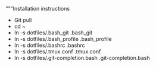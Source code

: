"""Installation instructions

- Git pull
- cd ~
- ln -s dotfiles/.bash_git .bash_git
- ln -s dotfiles/.bash_profile .bash_profile
- ln -s dotfiles/.bashrc .bashrc
- ln -s dotfiles/.tmux.conf .tmux.conf
- ln -s dotfiles/.git-completion.bash .git-completion.bash
